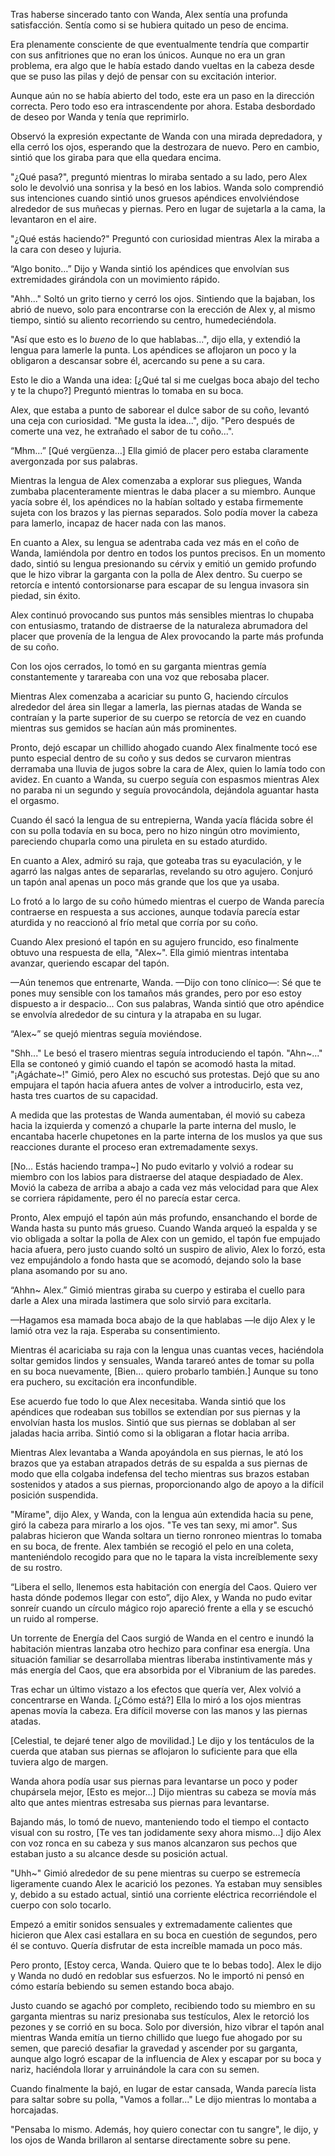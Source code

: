 
Tras haberse sincerado tanto con Wanda, Alex sentía una profunda satisfacción. Sentía como si se hubiera quitado un peso de encima.

Era plenamente consciente de que eventualmente tendría que compartir con sus anfitriones que no eran los únicos. Aunque no era un gran problema, era algo que le había estado dando vueltas en la cabeza desde que se puso las pilas y dejó de pensar con su excitación interior.

Aunque aún no se había abierto del todo, este era un paso en la dirección correcta. Pero todo eso era intrascendente por ahora. Estaba desbordado de deseo por Wanda y tenía que reprimirlo.

Observó la expresión expectante de Wanda con una mirada depredadora, y ella cerró los ojos, esperando que la destrozara de nuevo. Pero en cambio, sintió que los giraba para que ella quedara encima.

"¿Qué pasa?", preguntó mientras lo miraba sentado a su lado, pero Alex solo le devolvió una sonrisa y la besó en los labios. Wanda solo comprendió sus intenciones cuando sintió unos gruesos apéndices envolviéndose alrededor de sus muñecas y piernas. Pero en lugar de sujetarla a la cama, la levantaron en el aire.

"¿Qué estás haciendo?" Preguntó con curiosidad mientras Alex la miraba a la cara con deseo y lujuria.

“Algo bonito…” Dijo y Wanda sintió los apéndices que envolvían sus extremidades girándola con un movimiento rápido.

"Ahh..." Soltó un grito tierno y cerró los ojos. Sintiendo que la bajaban, los abrió de nuevo, solo para encontrarse con la erección de Alex y, al mismo tiempo, sintió su aliento recorriendo su centro, humedeciéndola.

"Así que esto es lo _bueno_ de lo que hablabas...", dijo ella, y extendió la lengua para lamerle la punta. Los apéndices se aflojaron un poco y la obligaron a descansar sobre él, acercando su pene a su cara.

Esto le dio a Wanda una idea: [¿Qué tal si me cuelgas boca abajo del techo y te la chupo?] Preguntó mientras lo tomaba en su boca.

Alex, que estaba a punto de saborear el dulce sabor de su coño, levantó una ceja con curiosidad. "Me gusta la idea...", dijo. "Pero después de comerte una vez, he extrañado el sabor de tu coño...".

“Mhm…” [Qué vergüenza…] Ella gimió de placer pero estaba claramente avergonzada por sus palabras.

Mientras la lengua de Alex comenzaba a explorar sus pliegues, Wanda zumbaba placenteramente mientras le daba placer a su miembro. Aunque yacía sobre él, los apéndices no la habían soltado y estaba firmemente sujeta con los brazos y las piernas separados. Solo podía mover la cabeza para lamerlo, incapaz de hacer nada con las manos.

En cuanto a Alex, su lengua se adentraba cada vez más en el coño de Wanda, lamiéndola por dentro en todos los puntos precisos. En un momento dado, sintió su lengua presionando su cérvix y emitió un gemido profundo que le hizo vibrar la garganta con la polla de Alex dentro. Su cuerpo se retorcía e intentó contorsionarse para escapar de su lengua invasora sin piedad, sin éxito.

Alex continuó provocando sus puntos más sensibles mientras lo chupaba con entusiasmo, tratando de distraerse de la naturaleza abrumadora del placer que provenía de la lengua de Alex provocando la parte más profunda de su coño.

Con los ojos cerrados, lo tomó en su garganta mientras gemía constantemente y tarareaba con una voz que rebosaba placer.

Mientras Alex comenzaba a acariciar su punto G, haciendo círculos alrededor del área sin llegar a lamerla, las piernas atadas de Wanda se contraían y la parte superior de su cuerpo se retorcía de vez en cuando mientras sus gemidos se hacían aún más prominentes.

Pronto, dejó escapar un chillido ahogado cuando Alex finalmente tocó ese punto especial dentro de su coño y sus dedos se curvaron mientras derramaba una lluvia de jugos sobre la cara de Alex, quien lo lamía todo con avidez. En cuanto a Wanda, su cuerpo seguía con espasmos mientras Alex no paraba ni un segundo y seguía provocándola, dejándola aguantar hasta el orgasmo.

Cuando él sacó la lengua de su entrepierna, Wanda yacía flácida sobre él con su polla todavía en su boca, pero no hizo ningún otro movimiento, pareciendo chuparla como una piruleta en su estado aturdido.

En cuanto a Alex, admiró su raja, que goteaba tras su eyaculación, y le agarró las nalgas antes de separarlas, revelando su otro agujero. Conjuró un tapón anal apenas un poco más grande que los que ya usaba.

Lo frotó a lo largo de su coño húmedo mientras el cuerpo de Wanda parecía contraerse en respuesta a sus acciones, aunque todavía parecía estar aturdida y no reaccionó al frío metal que corría por su coño.

Cuando Alex presionó el tapón en su agujero fruncido, eso finalmente obtuvo una respuesta de ella, "Alex~". Ella gimió mientras intentaba avanzar, queriendo escapar del tapón.

—Aún tenemos que entrenarte, Wanda. —Dijo con tono clínico—: Sé que te pones muy sensible con los tamaños más grandes, pero por eso estoy dispuesto a ir despacio... Con sus palabras, Wanda sintió que otro apéndice se envolvía alrededor de su cintura y la atrapaba en su lugar.

“Alex~” se quejó mientras seguía moviéndose.

"Shh..." Le besó el trasero mientras seguía introduciendo el tapón. "Ahn~..." Ella se contoneó y gimió cuando el tapón se acomodó hasta la mitad. "¡Agáchate~!" Gimió, pero Alex no escuchó sus protestas. Dejó que su ano empujara el tapón hacia afuera antes de volver a introducirlo, esta vez, hasta tres cuartos de su capacidad.

A medida que las protestas de Wanda aumentaban, él movió su cabeza hacia la izquierda y comenzó a chuparle la parte interna del muslo, le encantaba hacerle chupetones en la parte interna de los muslos ya que sus reacciones durante el proceso eran extremadamente sexys.

[No... Estás haciendo trampa~] No pudo evitarlo y volvió a rodear su miembro con los labios para distraerse del ataque despiadado de Alex. Movió la cabeza de arriba a abajo a cada vez más velocidad para que Alex se corriera rápidamente, pero él no parecía estar cerca.

Pronto, Alex empujó el tapón aún más profundo, ensanchando el borde de Wanda hasta su punto más grueso. Cuando Wanda arqueó la espalda y se vio obligada a soltar la polla de Alex con un gemido, el tapón fue empujado hacia afuera, pero justo cuando soltó un suspiro de alivio, Alex lo forzó, esta vez empujándolo a fondo hasta que se acomodó, dejando solo la base plana asomando por su ano.

“Ahhn~ Alex.” Gimió mientras giraba su cuerpo y estiraba el cuello para darle a Alex una mirada lastimera que solo sirvió para excitarla.

—Hagamos esa mamada boca abajo de la que hablabas —le dijo Alex y le lamió otra vez la raja. Esperaba su consentimiento.

Mientras él acariciaba su raja con la lengua unas cuantas veces, haciéndola soltar gemidos lindos y sensuales, Wanda tarareó antes de tomar su polla en su boca nuevamente, [Bien... quiero probarlo también.] Aunque su tono era puchero, su excitación era inconfundible.

Ese acuerdo fue todo lo que Alex necesitaba. Wanda sintió que los apéndices que rodeaban sus tobillos se extendían por sus piernas y la envolvían hasta los muslos. Sintió que sus piernas se doblaban al ser jaladas hacia arriba. Sintió como si la obligaran a flotar hacia arriba.

Mientras Alex levantaba a Wanda apoyándola en sus piernas, le ató los brazos que ya estaban atrapados detrás de su espalda a sus piernas de modo que ella colgaba indefensa del techo mientras sus brazos estaban sostenidos y atados a sus piernas, proporcionando algo de apoyo a la difícil posición suspendida.

"Mírame", dijo Alex, y Wanda, con la lengua aún extendida hacia su pene, giró la cabeza para mirarlo a los ojos. "Te ves tan sexy, mi amor". Sus palabras hicieron que Wanda soltara un tierno ronroneo mientras lo tomaba en su boca, de frente. Alex también se recogió el pelo en una coleta, manteniéndolo recogido para que no le tapara la vista increíblemente sexy de su rostro.

“Libera el sello, llenemos esta habitación con energía del Caos. Quiero ver hasta dónde podemos llegar con esto”, dijo Alex, y Wanda no pudo evitar sonreír cuando un círculo mágico rojo apareció frente a ella y se escuchó un ruido al romperse.

Un torrente de Energía del Caos surgió de Wanda en el centro e inundó la habitación mientras lanzaba otro hechizo para confinar esa energía. Una situación familiar se desarrollaba mientras liberaba instintivamente más y más energía del Caos, que era absorbida por el Vibranium de las paredes.

Tras echar un último vistazo a los efectos que quería ver, Alex volvió a concentrarse en Wanda. [¿Cómo está?] Ella lo miró a los ojos mientras apenas movía la cabeza. Era difícil moverse con las manos y las piernas atadas.

[Celestial, te dejaré tener algo de movilidad.] Le dijo y los tentáculos de la cuerda que ataban sus piernas se aflojaron lo suficiente para que ella tuviera algo de margen.

Wanda ahora podía usar sus piernas para levantarse un poco y poder chupársela mejor, [Esto es mejor…] Dijo mientras su cabeza se movía más alto que antes mientras estresaba sus piernas para levantarse.

Bajando más, lo tomó de nuevo, manteniendo todo el tiempo el contacto visual con su rostro, [Te ves tan jodidamente sexy ahora mismo…] dijo Alex con voz ronca en su cabeza y sus manos alcanzaron sus pechos que estaban justo a su alcance desde su posición actual.

"Uhh~" Gimió alrededor de su pene mientras su cuerpo se estremecía ligeramente cuando Alex le acarició los pezones. Ya estaban muy sensibles y, debido a su estado actual, sintió una corriente eléctrica recorriéndole el cuerpo con solo tocarlo.

Empezó a emitir sonidos sensuales y extremadamente calientes que hicieron que Alex casi estallara en su boca en cuestión de segundos, pero él se contuvo. Quería disfrutar de esta increíble mamada un poco más.

Pero pronto, [Estoy cerca, Wanda. Quiero que te lo bebas todo]. Alex le dijo y Wanda no dudó en redoblar sus esfuerzos. No le importó ni pensó en cómo estaría bebiendo su semen estando boca abajo.

Justo cuando se agachó por completo, recibiendo todo su miembro en su garganta mientras su nariz presionaba sus testículos, Alex le retorció los pezones y se corrió en su boca. Solo por diversión, hizo vibrar el tapón anal mientras Wanda emitía un tierno chillido que luego fue ahogado por su semen, que pareció desafiar la gravedad y ascender por su garganta, aunque algo logró escapar de la influencia de Alex y escapar por su boca y nariz, haciéndola llorar y arruinándole la cara con su semen.

Cuando finalmente la bajó, en lugar de estar cansada, Wanda parecía lista para saltar sobre su polla, "Vamos a follar..." Le dijo mientras lo montaba a horcajadas.

"Pensaba lo mismo. Además, hoy quiero conectar con tu sangre", le dijo, y los ojos de Wanda brillaron al sentarse directamente sobre su pene.
